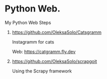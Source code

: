 # Python Web.

  My Python Web Steps

  1. https://github.com/OleksaSolo/Catsgramm

      Instagramm for cats
      
      Web: https://catgramm.fly.dev

  2. https://github.com/OleksaSolo/scrapgoit

     Using the Scrapy framework

   
   
